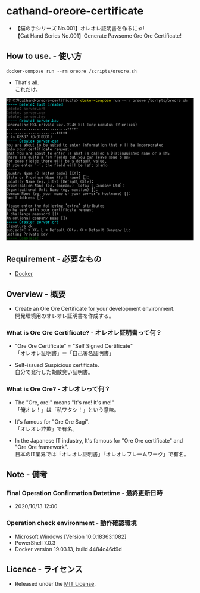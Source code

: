 # cathand-oreore-certificate
- 【猫の手シリーズ No.001】オレオレ証明書を作るにゃ!  
  【Cat Hand Series No.001】Generate Pawsome Ore Ore Certificate!


## How to use. - 使い方

```shell script
docker-compose run --rm oreore /scripts/oreore.sh
```

- That's all.  
  これだけ。

![Top](docs/images/top.png)


## Requirement - 必要なもの
- [Docker](https://www.docker.com/)


## Overview - 概要
- Create an Ore Ore Certificate for your development environment.  
  開発環境用のオレオレ証明書を作成する。


### What is Ore Ore Certificate? - オレオレ証明書って何？

- "Ore Ore Certificate" = "Self Signed Certificate"  
  「オレオレ証明書」＝「自己署名証明書」

- Self-issued Suspicious certificate.  
  自分で発行した胡散臭い証明書。


### What is Ore Ore? - オレオレって何？

- The "Ore, ore!" means "It's me! It's me!"  
  「俺オレ！」は「私ワタシ！」という意味。

- It's famous for "Ore Ore Sagi".  
  「オレオレ詐欺」で有名。

- In the Japanese IT industry, It's famous for "Ore Ore certificate" and "Ore Ore framework".  
  日本のIT業界では「オレオレ証明書」「オレオレフレームワーク」で有名。


## Note - 備考

### Final Operation Confirmation Datetime - 最終更新日時
- 2020/10/13 12:00

### Operation check environment - 動作確認環境
- Microsoft Windows [Version 10.0.18363.1082]
- PowerShell 7.0.3
- Docker version 19.03.13, build 4484c46d9d


## Licence - ライセンス
- Released under the [MIT License](https://opensource.org/licenses/MIT).
